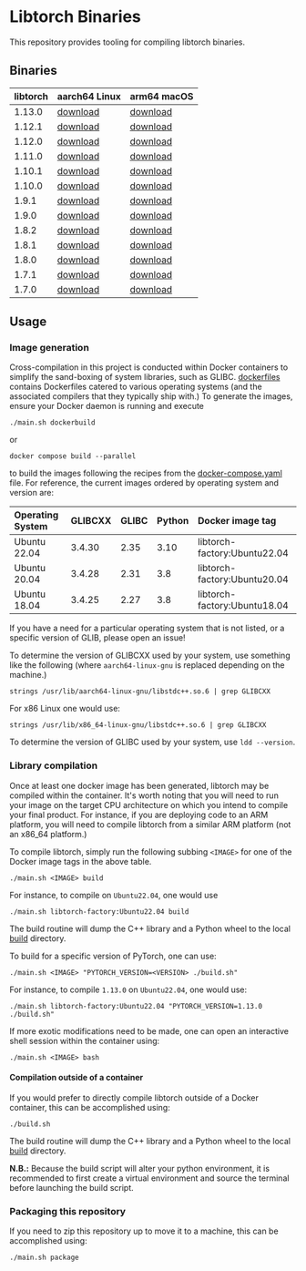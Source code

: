 # Libtorch Binaries

This repository provides tooling for compiling libtorch binaries.

## Binaries

| libtorch | aarch64 Linux                         | arm64 macOS                         |
|:---------|:--------------------------------------|:------------------------------------|
| 1.13.0   | [download][1_13_0_py38_aarch64_linux] | [download][1_13_0_py38_arm64_macos] |
| 1.12.1   | [download][1_12_1_py38_aarch64_linux] | [download][1_12_1_py38_arm64_macos] |
| 1.12.0   | [download][1_12_0_py38_aarch64_linux] | [download][1_12_0_py38_arm64_macos] |
| 1.11.0   | [download][1_11_0_py38_aarch64_linux] | [download][1_11_0_py38_arm64_macos] |
| 1.10.1   | [download][1_10_1_py38_aarch64_linux] | [download][1_10_1_py38_arm64_macos] |
| 1.10.0   | [download][1_10_0_py38_aarch64_linux] | [download][1_10_0_py38_arm64_macos] |
| 1.9.1    | [download][1_9_1_py38_aarch64_linux]  | [download][1_9_1_py38_arm64_macos]  |
| 1.9.0    | [download][1_9_0_py38_aarch64_linux]  | [download][1_9_0_py38_arm64_macos]  |
| 1.8.2    | [download][1_8_2_py38_aarch64_linux]  | [download][1_8_2_py38_arm64_macos]  |
| 1.8.1    | [download][1_8_1_py38_aarch64_linux]  | [download][1_8_1_py38_arm64_macos]  |
| 1.8.0    | [download][1_8_0_py38_aarch64_linux]  | [download][1_8_0_py38_arm64_macos]  |
| 1.7.1    | [download][1_7_1_py38_aarch64_linux]  | [download][1_7_1_py38_arm64_macos]  |
| 1.7.0    | [download][1_7_0_py38_aarch64_linux]  | [download][1_7_0_py38_arm64_macos]  |

<!-- 1.13.0 -->
[1_13_0_py38_aarch64_linux]: https://github.com/Kautenja/libtorch-binaries/releases/download/v1.0.0/libtorch-shared-with-deps-aarch64-linux-1.13.0.zip
[1_13_0_py38_arm64_macos]: https://github.com/Kautenja/libtorch-binaries/releases/download/v1.0.0/libtorch-shared-with-deps-arm64-darwin-1.13.0.zip
<!-- 1.12.1 -->
[1_12_1_py38_aarch64_linux]: https://github.com/Kautenja/libtorch-binaries/releases/download/v1.0.0/libtorch-shared-with-deps-aarch64-linux-1.12.1.zip
[1_12_1_py38_arm64_macos]: https://github.com/Kautenja/libtorch-binaries/releases/download/v1.0.0/libtorch-shared-with-deps-arm64-darwin-1.12.1.zip
<!-- 1.12.0 -->
[1_12_0_py38_aarch64_linux]: https://github.com/Kautenja/libtorch-binaries/releases/download/v1.0.0/libtorch-shared-with-deps-aarch64-linux-1.12.0.zip
[1_12_0_py38_arm64_macos]: https://github.com/Kautenja/libtorch-binaries/releases/download/v1.0.0/libtorch-shared-with-deps-arm64-darwin-1.12.0.zip
<!-- 1.11.0 -->
[1_11_0_py38_aarch64_linux]: https://github.com/Kautenja/libtorch-binaries/releases/download/v1.0.0/libtorch-shared-with-deps-aarch64-linux-1.11.0.zip
[1_11_0_py38_arm64_macos]: https://github.com/Kautenja/libtorch-binaries/releases/download/v1.0.0/libtorch-shared-with-deps-arm64-darwin-1.11.0.zip
<!-- 1.10.1 -->
[1_10_1_py38_aarch64_linux]: https://github.com/Kautenja/libtorch-binaries/releases/download/v1.0.0/libtorch-shared-with-deps-aarch64-linux-1.10.1.zip
[1_10_1_py38_arm64_macos]: https://github.com/Kautenja/libtorch-binaries/releases/download/v1.0.0/libtorch-shared-with-deps-arm64-darwin-1.10.1.zip
<!-- 1.10.0 -->
[1_10_0_py38_aarch64_linux]: https://github.com/Kautenja/libtorch-binaries/releases/download/v1.0.0/libtorch-shared-with-deps-aarch64-linux-1.10.0.zip
[1_10_0_py38_arm64_macos]: https://github.com/Kautenja/libtorch-binaries/releases/download/v1.0.0/libtorch-shared-with-deps-arm64-darwin-1.10.0.zip
<!-- 1.9.1 -->
[1_9_1_py38_aarch64_linux]: https://github.com/Kautenja/libtorch-binaries/releases/download/v1.0.0/libtorch-shared-with-deps-aarch64-linux-1.9.1.zip
[1_9_1_py38_arm64_macos]: https://github.com/Kautenja/libtorch-binaries/releases/download/v1.0.0/libtorch-shared-with-deps-arm64-darwin-1.9.1.zip
<!-- 1.9.0 -->
[1_9_0_py38_aarch64_linux]: https://github.com/Kautenja/libtorch-binaries/releases/download/v1.0.0/libtorch-shared-with-deps-aarch64-linux-1.9.0.zip
[1_9_0_py38_arm64_macos]: https://github.com/Kautenja/libtorch-binaries/releases/download/v1.0.0/libtorch-shared-with-deps-arm64-darwin-1.9.0.zip
<!-- 1.8.2 -->
[1_8_2_py38_aarch64_linux]: https://github.com/Kautenja/libtorch-binaries/releases/download/v1.0.0/libtorch-shared-with-deps-aarch64-linux-1.8.2.zip
[1_8_2_py38_arm64_macos]: https://github.com/Kautenja/libtorch-binaries/releases/download/v1.0.0/libtorch-shared-with-deps-arm64-darwin-1.8.2.zip
<!-- 1.8.1 -->
[1_8_1_py38_aarch64_linux]: https://github.com/Kautenja/libtorch-binaries/releases/download/v1.0.0/libtorch-shared-with-deps-aarch64-linux-1.8.1.zip
[1_8_1_py38_arm64_macos]: https://github.com/Kautenja/libtorch-binaries/releases/download/v1.0.0/libtorch-shared-with-deps-arm64-darwin-1.8.1.zip
<!-- 1.8.0 -->
[1_8_0_py38_aarch64_linux]: https://github.com/Kautenja/libtorch-binaries/releases/download/v1.0.0/libtorch-shared-with-deps-aarch64-linux-1.8.0.zip
[1_8_0_py38_arm64_macos]: https://github.com/Kautenja/libtorch-binaries/releases/download/v1.0.0/libtorch-shared-with-deps-arm64-darwin-1.8.0.zip
<!-- 1.7.1 -->
[1_7_1_py38_aarch64_linux]: https://github.com/Kautenja/libtorch-binaries/releases/download/v1.0.0/libtorch-shared-with-deps-aarch64-linux-1.7.1.zip
[1_7_1_py38_arm64_macos]: https://github.com/Kautenja/libtorch-binaries/releases/download/v1.0.0/libtorch-shared-with-deps-arm64-darwin-1.7.1.zip
<!-- 1.7.0 -->
[1_7_0_py38_aarch64_linux]: https://github.com/Kautenja/libtorch-binaries/releases/download/v1.0.0/libtorch-shared-with-deps-aarch64-linux-1.7.0.zip
[1_7_0_py38_arm64_macos]: https://github.com/Kautenja/libtorch-binaries/releases/download/v1.0.0/libtorch-shared-with-deps-arm64-darwin-1.7.0.zip

## Usage

### Image generation

Cross-compilation in this project is conducted within Docker containers to
simplify the sand-boxing of system libraries, such as GLIBC.
[dockerfiles](dockerfiles) contains Dockerfiles catered to various operating
systems (and the associated compilers that they typically ship with.) To
generate the images, ensure your Docker daemon is running and execute

```shell
./main.sh dockerbuild
```

or

```shell
docker compose build --parallel
```

to build the images following the recipes from the
[docker-compose.yaml](docker-compose.yaml) file. For reference, the current
images ordered by operating system and version are:

| Operating System | GLIBCXX | GLIBC | Python | Docker image tag             |
|:-----------------|:--------|:------|:-------|:-----------------------------|
| Ubuntu 22.04     | 3.4.30  | 2.35  | 3.10   | libtorch-factory:Ubuntu22.04 |
| Ubuntu 20.04     | 3.4.28  | 2.31  | 3.8    | libtorch-factory:Ubuntu20.04 |
| Ubuntu 18.04     | 3.4.25  | 2.27  | 3.8    | libtorch-factory:Ubuntu18.04 |

If you have a need for a particular operating system that is not listed, or a
specific version of GLIB, please open an issue!

To determine the version of GLIBCXX used by your system, use something like
the following (where `aarch64-linux-gnu` is replaced depending on the machine.)

```shell
strings /usr/lib/aarch64-linux-gnu/libstdc++.so.6 | grep GLIBCXX
```

For x86 Linux one would use:

```shell
strings /usr/lib/x86_64-linux-gnu/libstdc++.so.6 | grep GLIBCXX
```

To determine the version of GLIBC used by your system, use `ldd --version`.

### Library compilation

Once at least one docker image has been generated, libtorch may be compiled
within the container. It's worth noting that you will need to run your image
on the target CPU architecture on which you intend to compile your final
product. For instance, if you are deploying code to an ARM platform, you will
need to compile libtorch from a similar ARM platform (not an x86_64 platform.)

To compile libtorch, simply run the following subbing `<IMAGE>` for one of the
Docker image tags in the above table.

```shell
./main.sh <IMAGE> build
```

For instance, to compile on `Ubuntu22.04`, one would use

```shell
./main.sh libtorch-factory:Ubuntu22.04 build
```

The build routine will dump the C++ library and a Python wheel to the local
[build](build) directory.

To build for a specific version of PyTorch, one can use:

```shell
./main.sh <IMAGE> "PYTORCH_VERSION=<VERSION> ./build.sh"
```

For instance, to compile `1.13.0` on `Ubuntu22.04`, one would use:

```shell
./main.sh libtorch-factory:Ubuntu22.04 "PYTORCH_VERSION=1.13.0 ./build.sh"
```

If more exotic modifications need to be made, one can open an interactive shell
session within the container using:

```shell
./main.sh <IMAGE> bash
```

#### Compilation outside of a container

If you would prefer to directly compile libtorch outside of a Docker container,
this can be accomplished using:

```shell
./build.sh
```

The build routine will dump the C++ library and a Python wheel to the local
[build](build) directory.

**N.B.:** Because the build script will alter your python environment, it is
recommended to first create a virtual environment and source the terminal
before launching the build script.

### Packaging this repository

If you need to zip this repository up to move it to a machine, this can be
accomplished using:

```shell
./main.sh package
```
